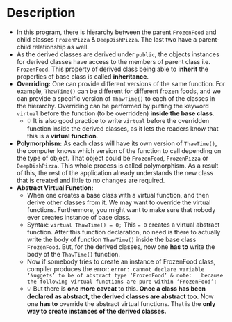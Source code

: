 # Description
- In this program, there is hierarchy between the parent `FrozenFood` and child classes `FrozenPizza` & `DeepDishPizza`. The last two have a parent-child relationship as well.
- As the derived classes are derived under `public`, the objects instances for derived classes have access to the members of parent class i.e. `FrozenFood`. This property of derived class being able to **inherit** the properties of base class is called **inheritance**.
- **Overriding:** One can provide different versions of the same function. For example, `ThawTime()` can be different for different frozen foods, and we can provide a specific version of `ThawTime()` to each of the classes in the hierarchy. Overriding can be performed by putting the keyword `virtual` before the function (to be overridden) **inside the base class**. 
  - :bulb: It is also good practice to write `virtual` before the overridden function inside the derived classes, as it lets the readers know that this is a **virtual function**.
- **Polymorphism:** As each class will have its own version of `ThawTime()`, the computer knows which version of the function to call depending on the type of object. That object could be `FrozenFood`, `FrozenPizza` or `DeepDishPizza`. This whole process is called polymorphism. As a result of this, the rest of the application already understands the new class that is created and little to no changes are required. 
- **Abstract Virtual Function:** 
  - When one creates a base class with a virtual function, and then derive other classes from it. We may want to override the virtual functions. Furthermore, you might want to make sure that nobody ever creates instance of base class. 
  - Syntax: `virtual ThawTime() = 0;` This `= 0` creates a virtual abstract function. After this function declaration, no need is there to actually write the body of function `ThawTime()` inside the base class `FrozenFood`. But, for the derived classes, now one **has to** write the body of the `ThawTime()` function. 
  - Now if somebody tries to create an instance of FrozenFood class, compiler produces the error: `error: cannot declare variable ‘Nuggets’ to be of abstract type ‘FrozenFood’ & note:   because the following virtual functions are pure within ‘FrozenFood’:`
  - :bulb: But there is **one more caveat** to this. **Once a class has been declared as abstract, the derived classes are abstract too.** Now one **has to** override the abstract virtual functions. That is the **only way to create instances of the derived classes.**